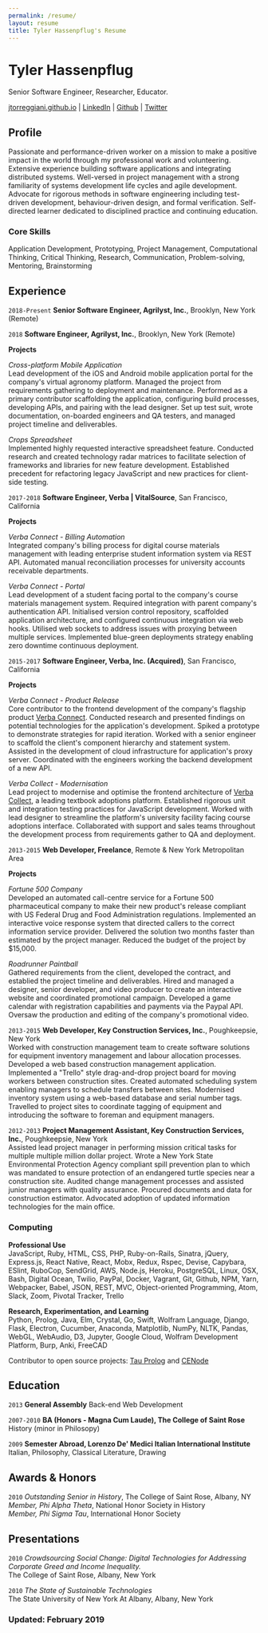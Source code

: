 ```yaml
---
permalink: /resume/
layout: resume
title: Tyler Hassenpflug's Resume
---
```


# Tyler Hassenpflug
Senior Software Engineer, Researcher, Educator.

<div id="webaddress">
<a href="jtorreggiani.github.io">jtorreggiani.github.io</a>
| <a href="http://www.linkedin.com/in/joetorreggiani">LinkedIn</a>
| <a href="https://github.com/jtorreggiani/">Github</a>
| <a href="https://twitter.com/JoeTorreggiani">Twitter</a>
</div>

## Profile

Passionate and performance-driven worker on a mission to make a positive impact in the world through my professional work and volunteering. Extensive experience building software applications and integrating distributed systems. Well-versed in project management with a strong familiarity of systems development life cycles and agile development. Advocate for rigorous methods in software engineering including test-driven development, behaviour-driven design, and formal verification. Self-directed learner dedicated to disciplined practice and continuing education.

### Core Skills

Application Development, Prototyping, Project Management, Computational Thinking, Critical Thinking, Research, Communication, Problem-solving, Mentoring, Brainstorming

## Experience

`2018-Present`
__Senior Software Engineer, Agrilyst, Inc.__, Brooklyn, New York (Remote)

`2018`
__Software Engineer, Agrilyst, Inc.__, Brooklyn, New York (Remote)

**Projects**

*Cross-platform Mobile Application*  
Lead development of the iOS and Android mobile application portal for the company's virtual agronomy platform. Managed the project from requirements gathering to deployment and maintenance. Performed as a primary contributor scaffolding the application, configuring build processes, developing APIs, and pairing with the lead designer. Set up test suit, wrote documentation, on-boarded engineers and QA testers, and managed project timeline and deliverables.

*Crops Spreadsheet*  
Implemented highly requested interactive spreadsheet feature. Conducted research and created technology radar matrices to facilitate selection of frameworks and libraries for new feature development. Established precedent for refactoring legacy JavaScript and new practices for client-side testing.

`2017-2018`
__Software Engineer, Verba | VitalSource__, San Francisco, California  

**Projects**

*Verba Connect - Billing Automation*    
Integrated company's billing process for digital course materials management with leading enterprise student information system via REST API. Automated manual reconciliation processes for university accounts receivable departments.

*Verba Connect - Portal*    
Lead development of a student facing portal to the company's course materials management system. Required integration with parent company's authentication API. Initialised version control repository, scaffolded application architecture, and configured continuous integration via web hooks. Utilised web sockets to address issues with proxying between multiple services. Implemented blue-green deployments strategy enabling zero downtime continuous deployment.

`2015-2017`
__Software Engineer, Verba, Inc. (Acquired)__, San Francisco, California

**Projects**

*Verba Connect - Product Release*    
Core contributor to the frontend development of the company's flagship product [Verba Connect](https://www.verbasoftware.com/connect). Conducted research and presented findings on potential technologies for the application's development. Spiked a prototype to demonstrate strategies for rapid iteration. Worked with a senior engineer to scaffold the client's component hierarchy and statement system. Assisted in the development of cloud infrastructure for application's proxy server. Coordinated with the engineers working the backend development of a new API.

*Verba Collect - Modernisation*  
Lead project to modernise and optimise the frontend architecture of [Verba Collect](https://www.verbasoftware.com/collect/), a leading textbook
adoptions platform. Established rigorous unit and integration testing practices for JavaScript development. Worked with lead designer to streamline the platform's university facility facing course adoptions interface. Collaborated with support and sales teams throughout the development process from requirements gather to QA and deployment.

`2013-2015`
__Web Developer, Freelance__, Remote & New York Metropolitan Area

**Projects**

*Fortune 500 Company*  
Developed an automated call-centre service for a Fortune 500 pharmaceutical company to make their new product's release compliant with US Federal Drug and Food Administration regulations. Implemented an interactive voice response system that directed callers to the correct information service provider. Delivered the solution two months faster than estimated by the project manager. Reduced the budget of the project by $15,000.

*Roadrunner Paintball*  
Gathered requirements from the client, developed the contract, and establied the project timeline and deliverables. Hired and managed a designer, senior developer, and video producer to create an interactive website and coordinated promotional campaign. Developed a game calendar with registration capabilities and payments via the Paypal API. Oversaw the production and editing of the company's promotional video.

`2013-2015`
__Web Developer, Key Construction Services, Inc.__, Poughkeepsie, New York  
Worked with construction management team to create software solutions for equipment inventory management and labour allocation processes. Developed a web based construction management application. Implemented a "Trello" style drag-and-drop project board for moving workers between construction sites. Created automated scheduling system enabling managers to schedule transfers between sites. Modernised inventory system using a web-based database and serial number tags. Travelled to project sites to coordinate tagging of equipment and introducing the software to foreman and equipment managers.

`2012-2013`
__Project Management Assistant, Key Construction Services, Inc.__, Poughkeepsie, New York     
Assisted lead project manager in performing mission critical tasks for multiple multiple million dollar project. Wrote a New York State Environmental Protection Agency compliant spill prevention plan to which was mandated to ensure protection of an endangered turtle species near a construction site. Audited change management processes and assisted junior managers with quality assurance. Procured documents and data for construction estimator. Advocated adoption of updated information technologies for the main office.

### Computing

**Professional Use**  
JavaScript, Ruby, HTML, CSS, PHP, Ruby-on-Rails, Sinatra, jQuery, Express.js, React Native, React, Mobx, Redux, Rspec, Devise, Capybara, ESlint, RuboCop, SendGrid, AWS, Node.js, Heroku, PostgreSQL, Linux, OSX, Bash, Digital Ocean, Twilio, PayPal, Docker, Vagrant, Git, Github, NPM, Yarn, Webpacker, Babel, JSON, REST, MVC, Object-oriented Programming, Atom, Slack, Zoom, Pivotal Tracker, Trello

**Research, Experimentation, and Learning**  
Python, Prolog, Java, Elm, Crystal, Go, Swift, Wolfram Language, Django, Flask, Electron, Cucumber, Anaconda, Matplotlib, NumPy, NLTK, Pandas, WebGL, WebAudio, D3, Jupyter, Google Cloud, Wolfram Development Platform, Burp, Anki, FreeCAD

Contributor to open source projects: [Tau Prolog](http://tau-prolog.org) and [CENode](http://cenode.io)

## Education

`2013`
__General Assembly__ Back-end Web Development

`2007-2010`
__BA (Honors - Magna Cum Laude), The College of Saint Rose__ History (minor in Philosopy)

`2009`
__Semester Abroad, Lorenzo De' Medici Italian International Institute__ Italian, Philosophy, Classical Literature, Drawing

## Awards & Honors

`2010`
*Outstanding Senior in History*, The College of Saint Rose, Albany, NY    
*Member, Phi Alpha Theta*, National Honor Society in History  
*Member, Phi Sigma Tau*, International Honor Society

## Presentations

`2010`
*Crowdsourcing Social Change: Digital Technologies for Addressing Corporate Greed and Income Inequality.*  
The College of Saint Rose, Albany, New York

`2010`
*The State of Sustainable Technologies*  
The State University of New York At Albany, Albany, New York

### Updated: February 2019

